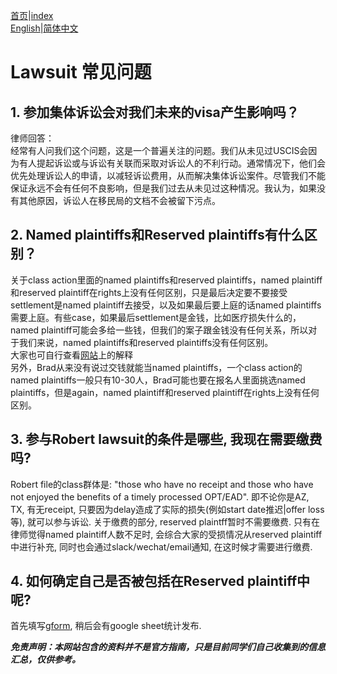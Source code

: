 [首页](https://ion2014.github.io/OPTActionLogs/index_ch)|[index](https://ion2014.github.io/OPTActionLogs)<br/>
[English](https://ion2014.github.io/OPTActionLogs/lawsuit_faq_en)|[简体中文](https://ion2014.github.io/OPTActionLogs/lawsuit_faq_ch)

# Lawsuit 常见问题

## 1. 参加集体诉讼会对我们未来的visa产生影响吗？
律师回答：<br/>
经常有人问我们这个问题，这是一个普遍关注的问题。我们从未见过USCIS会因为有人提起诉讼或与诉讼有关联而采取对诉讼人的不利行动。通常情况下，他们会优先处理诉讼人的申请，以减轻诉讼费用，从而解决集体诉讼案件。尽管我们不能保证永远不会有任何不良影响，但是我们过去从未见过这种情况。我认为，如果没有其他原因，诉讼人在移民局的文档不会被留下污点。<br/>


## 2. Named plaintiffs和Reserved plaintiffs有什么区别？<br/>
关于class action里面的named plaintiffs和reserved plaintiffs，named plaintiff和reserved plaintiff在rights上没有任何区别，只是最后决定要不要接受settlement是named plaintiff去接受，以及如果最后要上庭的话named plaintiffs需要上庭。有些case，如果最后settlement是金钱，比如医疗损失什么的，named plaintiff可能会多给一些钱，但我们的案子跟金钱没有任何关系，所以对于我们来说，named plaintiffs和reserved plaintiffs没有任何区别。<br/>
大家也可自行查看[网站](https://www.classaction.org/blog/what-does-it-mean-to-be-the-lead-plaintiff-in-a-class-action-lawsuit#:~:text=The%20lead%20plaintiff%E2%80%94or%2C%20less,person%20who%20files%20the%20lawsuit)上的解释<br/>
另外，Brad从来没有说过交钱就能当named plaintiffs，一个class action的named plaintiffs一般只有10-30人，Brad可能也要在报名人里面挑选named plaintiffs，但是again，named plaintiff和reserved plaintiff在rights上没有任何区别。

## 3. 参与Robert lawsuit的条件是哪些, 我现在需要缴费吗?
Robert file的class群体是: "those who have no receipt and those who have not enjoyed the benefits of a timely processed OPT/EAD". 即不论你是AZ, TX, 有无receipt, 只要因为delay造成了实际的损失(例如start date推迟|offer loss等), 就可以参与诉讼. 关于缴费的部分, reserved plaintff暂时不需要缴费. 只有在律师觉得named plaintiff人数不足时, 会综合大家的受损情况从reserved plaintiff中进行补充, 同时也会通过slack/wechat/email通知, 在这时候才需要进行缴费.

## 4. 如何确定自己是否被包括在Reserved plaintiff中呢?
首先填写[gform](https://forms.gle/4mSvmdacZNomUQUV7), 稍后会有google sheet统计发布.

***免责声明：本网站包含的资料并不是官方指南，只是目前同学们自己收集到的信息汇总，仅供参考。***

